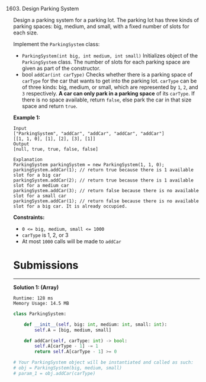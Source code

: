 1603. Design Parking System

Design a parking system for a parking lot. The parking lot has three kinds of parking spaces: big, medium, and small, with a fixed number of slots for each size.

Implement the `ParkingSystem` class:

* `ParkingSystem(int big, int medium, int small)` Initializes object of the `ParkingSystem` class. The number of slots for each parking space are given as part of the constructor.
* bool `addCar(int carType)` Checks whether there is a parking space of `carType` for the car that wants to get into the parking lot. `carType` can be of three kinds: big, medium, or small, which are represented by `1`, `2`, and `3` respectively. **A car can only park in a parking space** of its `carType`. If there is no space available, return `false`, else park the car in that size space and return `true`.
 

**Example 1:**
```
Input
["ParkingSystem", "addCar", "addCar", "addCar", "addCar"]
[[1, 1, 0], [1], [2], [3], [1]]
Output
[null, true, true, false, false]

Explanation
ParkingSystem parkingSystem = new ParkingSystem(1, 1, 0);
parkingSystem.addCar(1); // return true because there is 1 available slot for a big car
parkingSystem.addCar(2); // return true because there is 1 available slot for a medium car
parkingSystem.addCar(3); // return false because there is no available slot for a small car
parkingSystem.addCar(1); // return false because there is no available slot for a big car. It is already occupied.
```

**Constraints:**

* `0 <= big, medium, small <= 1000`
* `carType` is 1, 2, or 3
* At most `1000` calls will be made to `addCar`

# Submissions
---
**Solution 1: (Array)**
```
Runtime: 128 ms
Memory Usage: 14.5 MB
```
```python
class ParkingSystem:

    def __init__(self, big: int, medium: int, small: int):
        self.A = [big, medium, small]

    def addCar(self, carType: int) -> bool:
        self.A[carType - 1] -= 1
        return self.A[carType - 1] >= 0

# Your ParkingSystem object will be instantiated and called as such:
# obj = ParkingSystem(big, medium, small)
# param_1 = obj.addCar(carType)
```